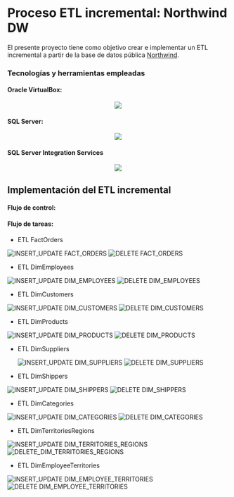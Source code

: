 # Proceso ETL incremental: Northwind DW
El presente proyecto tiene como objetivo crear e implementar un ETL incremental a partir de la base de datos pública [Northwind](https://gist.github.com/jmalarcon/e98d20735d17b3160766c041060d1902).

### Tecnologías y herramientas empleadas
#### Oracle VirtualBox:

<p align="center">
  <img src="https://th.bing.com/th/id/R.da15db6964f3d9d342d2640409acb815?rik=q%2bOWhHwrjenwfQ&pid=ImgRaw&r=0&sres=1&sresct=1"/>
</p>

#### SQL Server:
<p align="center">
  <img src="https://th.bing.com/th/id/R.252ac075800539c58927f7533b646dd5?rik=Z2FURiI4PzA9zw&pid=ImgRaw&r=0">
</p>

#### SQL Server Integration Services
<p align="center">
  <img src="https://cdn0.capterra-static.com/screenshots/2095137/64232.png">
</p>


## Implementación del ETL incremental
#### Flujo de control:
 
 #### Flujo de tareas:
 - ETL FactOrders

  ![INSERT_UPDATE FACT_ORDERS](https://github.com/Renzo1818/ETL-NORTHWIND/assets/93232895/39c51689-ea3e-4249-a1fc-43ffa810db38)
  ![DELETE FACT_ORDERS](https://github.com/Renzo1818/ETL-NORTHWIND/assets/93232895/4c599672-15fd-4c3b-bc77-6bf036b7566e)

 - ETL DimEmployees

  ![INSERT_UPDATE DIM_EMPLOYEES](https://github.com/Renzo1818/ETL-NORTHWIND/assets/93232895/e6ce6624-bf04-4017-9e24-0117ba8f8e14)
  ![DELETE DIM_EMPLOYEES](https://github.com/Renzo1818/ETL-NORTHWIND/assets/93232895/51b2b5c4-4781-4d29-a6cf-3d867aad7be1)

 -  ETL DimCustomers

  ![INSERT_UPDATE DIM_CUSTOMERS](https://github.com/Renzo1818/ETL-NORTHWIND/assets/93232895/67a11b3d-95f9-47c3-88e8-1283ff830c56)
  ![DELETE DIM_CUSTOMERS](https://github.com/Renzo1818/ETL-NORTHWIND/assets/93232895/c35752d9-36e3-448c-a64f-b7bd1b17be37)

 - ETL DimProducts

  ![INSERT_UPDATE DIM_PRODUCTS](https://github.com/Renzo1818/ETL-NORTHWIND/assets/93232895/9379333b-230f-474f-a04f-1ff0aefa5fa4)
  ![DELETE DIM_PRODUCTS](https://github.com/Renzo1818/ETL-NORTHWIND/assets/93232895/9892032e-4663-4138-a669-61ef1c400127)
   
 - ETL DimSuppliers

   ![INSERT_UPDATE DIM_SUPPLIERS](https://github.com/Renzo1818/ETL-NORTHWIND/assets/93232895/9b893a1d-bb9d-4bee-9488-53238d8f2118)
  ![DELETE DIM_SUPPLIERS](https://github.com/Renzo1818/ETL-NORTHWIND/assets/93232895/9b8c5bcc-acea-421a-ae97-627ecbdb0887)

 - ETL DimShippers

  ![INSERT_UPDATE DIM_SHIPPERS](https://github.com/Renzo1818/ETL-NORTHWIND/assets/93232895/829b56f4-b059-4bd9-8866-7f8e7e52caf5)
  ![DELETE DIM_SHIPPERS](https://github.com/Renzo1818/ETL-NORTHWIND/assets/93232895/85327772-4b5d-499e-9c96-72b64fb67e96)

 - ETL DimCategories

  ![INSERT_UPDATE DIM_CATEGORIES](https://github.com/Renzo1818/ETL-NORTHWIND/assets/93232895/1db65897-10bf-4207-934c-b186984aedb8)
  ![DELETE DIM_CATEGORIES](https://github.com/Renzo1818/ETL-NORTHWIND/assets/93232895/0849d956-554c-4844-9af8-cea3d7c5152d)

 - ETL DimTerritoriesRegions

  ![INSERT_UPDATE DIM_TERRITORIES_REGIONS](https://github.com/Renzo1818/ETL-NORTHWIND/assets/93232895/35f1595e-edd6-4cc9-8913-6c8fe074345a)
  ![DELETE_DIM_TERRITORIES_REGIONS](https://github.com/Renzo1818/ETL-NORTHWIND/assets/93232895/e3a5b208-7a51-4dd3-a4f4-400a427b98fa)

 - ETL DimEmployeeTerritories
   
  ![INSERT_UPDATE DIM_EMPLOYEE_TERRITORIES](https://github.com/Renzo1818/ETL-NORTHWIND/assets/93232895/cf487142-98ef-46a0-98a6-f5ad051b5442)
  ![DELETE DIM_EMPLOYEE_TERRITORIES](https://github.com/Renzo1818/ETL-NORTHWIND/assets/93232895/46ec874e-bace-41b4-ad8f-2f437200be09)

   
